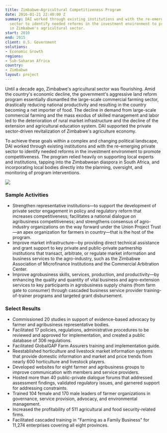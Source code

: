 ```yaml
---
title: Zimbabwe—Agricultural Competitiveness Program
date: 2016-01-21 22:40:00 Z
summary: DAI worked through existing institutions and with the re-emerging private
  sector to identify needed reforms in the investment environment to promote competitiveness
  in Zimbabwe's agricultural sector.
start: 2010
end: 2015
client: U.S. Government
solutions:
- Economic Growth
regions:
- Sub-Saharan Africa
country:
- Zimbabwe
layout: project
---
```


Until a decade ago, Zimbabwe's agricultural sector was flourishing. Amid the country's economic decline, the government's aggressive land reform program essentially dismantled the large-scale commercial farming sector, drastically reducing national productivity and resulting in the country becoming a net importer of food. The decline in demand from large-scale commercial farming and the mass exodus of skilled management and labor led to the deterioration of rural market infrastructure and the decline of the extension and agricultural education system. DAI supported the private sector-driven revitalization of Zimbabwe's agriculture economy.

To achieve these goals within a complex and changing political landscape, DAI worked through existing institutions and with the re-emerging private sector to identify needed reforms in the investment environment to promote competitiveness. The program relied heavily on supporting local experts and institutions, tapping into the Zimbabwean diaspora in South Africa, and incorporating local bodies directly into the planning, oversight, and monitoring of program interventions.

![][1]

### Sample Activities

* Strengthen representative institutions—to support the development of private sector engagement in policy and regulatory reform that increases competitiveness; facilitates a national dialogue on agribusiness competitiveness; and strengthens consensus of agro-industry organizations on the way forward under the Union Project Trust—an apex organization for farmers in country—that is the host of the program.
* Improve market infrastructure—by providing direct technical assistance and grant support to key private and public-private partnership institutions that transact, arbitrate, or regulate market information and business services to the agro-industry, such as the Zimbabwe Association of Microfinance Institutions and the Commercial Arbitration Center.
* Improve agrobusiness skills, services, production, and productivity—by enhancing the quality and quantity of vital business and agro-extension services to key participants in agrobusiness supply chains (from farm gate to consumer) through cascaded business service provider training-of-trainer programs and targeted grant disbursement.

### Select Results

* Commissioned 20 studies in support of evidence-based advocacy by farmer and agribusiness representative bodies.
* Facilitated 17 policies, regulations, administrative procedures to be reviewed and approved for implementation, and created a public database of 306 regulations.
* Facilitated GlobalGAP Farm Assurers training and implementation guide.
* Reestablished horticulture and livestock market information systems that provide domestic information and market and price trends from nearly 600 horticulture and livestock players.
* Developed websites for eight farmer and agribusiness groups to improve communication with members and service providers.
* Hosted more than 40 public-private dialogue forums that addressed assessment findings, validated regulatory issues, and garnered support for addressing constraints.
* Trained 104 female and 170 male leaders of farmer organizations in governance, service provision, advocacy, and environmental management.
* Increased the profitability of 511 agricultural and food security-related firms.
* Facilitated cascaded training in "Farming as a Family Business" for 11,274 enterprises covering all eight provinces.

[1]: https://assetify-dai.com/projects/LEAD_Zim_0.jpg
